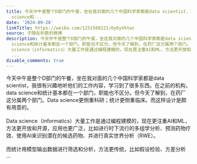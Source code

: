 ```yaml
---
title: 今天中午是整个D部门的午餐，坐在我对面的几个中国科学家都是data scientist，我很有兴趣地听他们的工作内容，学习到了很多东西。在之前的机构，data
  science和...
date: '2024-09-26'
linkTitle: https://weibo.com/1251560221/OyKyVktwc
source: 子陵在听歌的微博
description: 今天中午是整个D部门的午餐，坐在我对面的几个中国科学家都是data scientist，我很有兴趣地听他们的工作内容，学习到了很多东西。在之前的机构，data
  science和统计基本都在一个部门，职能也不区分。但今天了解到，在药厂这分属两个部门。Data science更侧重科研；统计更侧重临床。而这样设计是颇有用意的。<br><br>Data
  science（informatics）大量工作是通过编程建模的，现在更注重AI和ML，方法更开放和开源，应用也更广泛，比如进行时下流行的多组学分析、预测药物疗效、使用AI来识别潜在的候选药物、并进行真实世界分析（RWE）。<br><br>而统计用模型输出数据进行筛选和分析，方法更传统，比如假设检验、方差分析
  ...
disable_comments: true
---
```

今天中午是整个D部门的午餐，坐在我对面的几个中国科学家都是data scientist，我很有兴趣地听他们的工作内容，学习到了很多东西。在之前的机构，data science和统计基本都在一个部门，职能也不区分。但今天了解到，在药厂这分属两个部门。Data science更侧重科研；统计更侧重临床。而这样设计是颇有用意的。<br><br>Data science（informatics）大量工作是通过编程建模的，现在更注重AI和ML，方法更开放和开源，应用也更广泛，比如进行时下流行的多组学分析、预测药物疗效、使用AI来识别潜在的候选药物、并进行真实世界分析（RWE）。<br><br>而统计用模型输出数据进行筛选和分析，方法更传统，比如假设检验、方差分析 ...